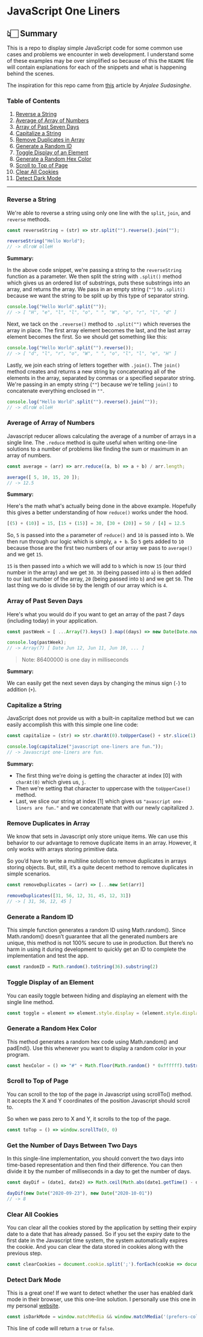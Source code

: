 # JavaScript One Liners
<!-- <img src="" width="800" alt=""> -->

## 👆🏻 Summary
This is a repo to display simple JavaScript code for some common use cases and problems we encounter in web development. I understand some of these examples may be over simplified so because of this the `README` file will contain explanations for each of the snippets and what is happening behind the scenes.

The inspiration for this repo came from [this](https://livecodestream.dev/post/awesome-javascript-one-liners-to-look-like-a-pro/) article by _Anjalee Sudasinghe_.

### Table of Contents
  1. [Reverse a String](#reverse-a-string)
  1. [Average of Array of Numbers](#average-of-array-of-numbers)
  1. [Array of Past Seven Days](#array-of-past-seven-days)
  1. [Capitalize a String](#capitalize-a-string)
  1. [Remove Duplicates in Array](#remove-duplicates-in-array)
  1. [Generate a Random ID](#generate-a-random-id)
  1. [Toggle Display of an Element](#toggle-display-of-an-element)
  1. [Generate a Random Hex Color](#generate-a-random-hex-color)
  1. [Scroll to Top of Page](#scroll-to-top-of-page)
  1. [Clear All Cookies](#clear-all-cookies)
  1. [Detect Dark Mode](#detect-dark-mode)

----

### Reverse a String
We're able to reverse a string using only one line with the `split`, `join`, and `reverse` methods.

```js
const reverseString = (str) => str.split("").reverse().join("");

reverseString("Hello World");
// -> dlroW olleH
```

__Summary:__

In the above code snippet, we're passing a string to the `reverseString` function as a parameter. We then split the string with `.split()` method which gives us an ordered list of substrings, puts these substrings into an array, and returns the array. We pass in an empty string (`""`) to `.split()` because we want the string to be split up by this type of separator string.
```js
console.log("Hello World".split(""));
// -> [ "H", "e", "l", "l", "o", " ", "W", "o", "r", "l", "d" ]
```
Next, we tack on the `.reverse()` method to `.split("")` which reverses the array in place. The first array element becomes the last, and the last array element becomes the first. So we should get something like this:
```js
console.log("Hello World".split("").reverse());
// -> [ "d", "l", "r", "o", "W", " ", "o", "l", "l", "e", "H" ]
```
Lastly, we join each string of letters together with `.join()`. The `join()` method creates and returns a new string by concatenating all of the elements in the array, separated by commas or a specified separator string. We're passing in an empty string (`""`) because we're telling `join()` to concatenate everything enclosed in `""`.
```js
console.log("Hello World".split("").reverse().join(""));
// -> dlroW olleH
```

### Average of Array of Numbers
Javascript reducer allows calculating the average of a number of arrays in a single line. The `.reduce` method is quite useful when writing one-line solutions to a number of problems like finding the sum or maximum in an array of numbers.

```js
const average = (arr) => arr.reduce((a, b) => a + b) / arr.length;

average([ 5, 10, 15, 20 ]);
// -> 12.5
```

__Summary:__

Here's the math what's actually being done in the above example. Hopefully this gives a better understanding of how `reduce()` works under the hood.
```js
[(5) + (10)] = 15, [15 + (15)] = 30, [30 + (20)] = 50 / [4] = 12.5
```
So, `5` is passed into the `a` parameter of `reduce()` and `10` is passed into `b`. We then run through our logic which is simply, `a + b`. So `5` gets added to `10` because those are the first two numbers of our array we pass to `average()` and we get `15`. 

`15` is then passed into `a` which we will add to `b` which is now `15` (our third number in the array) and we get `30`. `30` (being passed into `a`) is then added to our last number of the array, `20` (being passed into `b`) and we get `50`. The last thing we do is divide `50` by the length of our array which is `4`.


### Array of Past Seven Days
Here's what you would do if you want to get an array of the past 7 days (including today) in your application.

```js
const pastWeek = [ ...Array(7).keys() ].map((days) => new Date(Date.now() - 86400000 * days));

console.log(pastWeek);
// -> Array(7) [ Date Jun 12, Jun 11, Jun 10, ... ]
```
> Note: 86400000 is one day in milliseconds

__Summary:__

We can easily get the next seven days by changing the minus sign (`-`) to addition (`+`).

### Capitalize a String
JavaScript does not provide us with a built-in capitalize method but we can easily accomplish this with this simple one line code:

```js
const capitalize = (str) => str.charAt(0).toUpperCase() + str.slice(1);

console.log(capitalize("javascript one-liners are fun."));
// -> Javascript one-liners are fun.
```

__Summary:__

  * The first thing we're doing is getting the character at index [0] with `charAt(0)` which gives us, `j`. 
  * Then we're setting that character to uppercase with the `toUpperCase()` method. 
  * Last, we slice our string at index [1] which gives us `"avascript one-liners are fun."` and we concatenate that with our newly capitalized `J`.

### Remove Duplicates in Array
We know that sets in Javascript only store unique items. We can use this behavior to our advantage to remove duplicate items in an array. However, it only works with arrays storing primitive data. 

So you’d have to write a multiline solution to remove duplicates in arrays storing objects. But, still, it’s a quite decent method to remove duplicates in simple scenarios.

```js
const removeDuplicates = (arr) => [...new Set(arr)]

removeDuplicates([31, 56, 12, 31, 45, 12, 31])
// -> [ 31, 56, 12, 45 ]
```

### Generate a Random ID
This simple function generates a random ID using Math.random(). Since Math.random() doesn’t guarantee that all the generated numbers are unique, this method is not 100% secure to use in production. But there’s no harm in using it during development to quickly get an ID to complete the implementation and test the app.

```js
const randomID = Math.random().toString(36).substring(2)
```

### Toggle Display of an Element
You can easily toggle between hiding and displaying an element with the single line method.

```js
const toggle = element => element.style.display = (element.style.display === "none" ? "block" : "none")
```

### Generate a Random Hex Color
This method generates a random hex code using Math.random() and padEnd(). Use this whenever you want to display a random color in your program.

```js
const hexColor = () => "#" + Math.floor(Math.random() * 0xffffff).toString(16).padEnd(6, '0')
```

### Scroll to Top of Page
You can scroll to the top of the page in Javascript using scrollTo() method. It accepts the X and Y coordinates of the position Javascript should scroll to. 

So when we pass zero to X and Y, it scrolls to the top of the page.

```js
const toTop = () => window.scrollTo(0, 0)
```

### Get the Number of Days Between Two Days
In this single-line implementation, you should convert the two days into time-based representation and then find their difference. You can then divide it by the number of milliseconds in a day to get the number of days.

```js
const dayDif = (date1, date2) => Math.ceil(Math.abs(date1.getTime() - date2.getTime()) / 86400000)

dayDif(new Date("2020-09-23"), new Date("2020-10-01"))
// -> 8
```

### Clear All Cookies
You can clear all the cookies stored by the application by setting their expiry date to a date that has already passed. So if you set the expiry date to the first date in the Javascript time system, the system automatically expires the cookie. And you can clear the data stored in cookies along with the previous step.

```js
const clearCookies = document.cookie.split(';').forEach(cookie => document.cookie = cookie.replace(/^ +/, '').replace(/=.*/, `=;expires=${new Date(0).toUTCString()};path=/`));
```

### Detect Dark Mode
This is a great one! If we want to detect whether the user has enabled dark mode in their browser, use this one-line solution. I personally use this one in my personal [website](www.josephskycrest.com).

```js
const isDarkMode = window.matchMedia && window.matchMedia('(prefers-color-scheme: dark)').matches
```
This line of code will return a `true` or `false`.